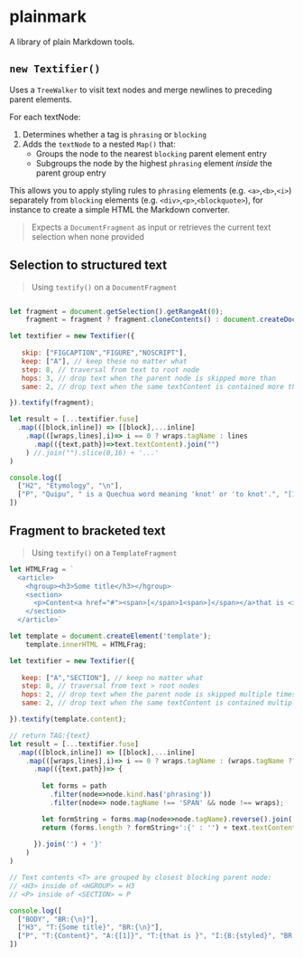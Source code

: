 # plainmark
A library of plain Markdown tools.

## `new Textifier()`
Uses a `TreeWalker` to visit text nodes and merge newlines to preceding parent elements.

For each textNode:

1. Determines whether a tag is `phrasing` or `blocking`
2. Adds the `textNode` to a nested `Map()` that:
   + Groups the node to the nearest `blocking` parent element entry
   + Subgroups the node by the highest `phrasing` element *inside* the parent group entry
  
This allows you to apply styling rules to `phrasing` elements (e.g. `<a>`,`<b>`,`<i>`) separately from `blocking` elements (e.g. `<div>`,`<p>`,`<blockquote>`), 
for instance to create a simple HTML the Markdown converter.

> Expects a `DocumentFragment` as input or retrieves the current text selection when none provided

## Selection to structured text
> Using `textify()` on a `DocumentFragment`

``` js

let fragment = document.getSelection().getRangeAt(0);
    fragment = fragment ? fragment.cloneContents() : document.createDocumentFragment();

let textifier = new Textifier({ 
   
   skip: ["FIGCAPTION","FIGURE","NOSCRIPT"],
   keep: ["A"], // keep these no matter what
   step: 8, // traversal from text to root node
   hops: 3, // drop text when the parent node is skipped more than
   same: 2, // drop text when the same textContent is contained more than

}).textify(fragment);

let result = [...textifier.fuse]
  .map(([block,inline]) => [[block],...inline]
    .map(([wraps,lines],i)=> i == 0 ? wraps.tagName : lines
      .map(({text,path})=>text.textContent).join("")
    ) //.join("").slice(0,16) + '...' 
)

console.log([
  ["H2", "Etymology", "\n"],
  ["P", "Quipu", " is a Quechua word meaning 'knot' or 'to knot'.", "[16]"],
])
```

## Fragment to bracketed text 
> Using `textify()` on a `TemplateFragment`

```js
let HTMLFrag = `
  <article>
    <hgroup><h3>Some title</h3></hgroup>
    <section>
      <p>Content<a href="#"><span>[</span>1<span>]</span></a>that is <i><b>styled</b></i>\n</p>
    </section>
  </article>`

let template = document.createElement('template');
    template.innerHTML = HTMLFrag;

let textifier = new Textifier({ 
   
   keep: ["A","SECTION"], // keep no matter what
   step: 8, // traversal from text > root nodes
   hops: 2, // drop text when the parent node is skipped multiple times
   same: 2, // drop text when the same textContent is contained multiple times

}).textify(template.content);

// return TAG:{text}
let result = [...textifier.fuse]
  .map(([block,inline]) => [[block],...inline]
    .map(([wraps,lines],i)=> i == 0 ? wraps.tagName : (wraps.tagName ?? 'T') + ':{' + lines
      .map(({text,path})=> {
        
        let forms = path
          .filter(node=>node.kind.has('phrasing'))
          .filter(node=> node.tagName !== 'SPAN' && node !== wraps);

        let formString = forms.map(node=>node.tagName).reverse().join(':')
        return (forms.length ? formString+':{' : '') + text.textContent
      
      }).join('') + '}'
    )
)

// Text contents <T> are grouped by closest blocking parent node:
// <H3> inside of <HGROUP> = H3
// <P> inside of <SECTION> = P

console.log([
  ["BODY", "BR:{\n}"],
  ["H3", "T:{Some title}", "BR:{\n}"],
  ["P", "T:{Content}", "A:{[1]}", "T:{that is }", "I:{B:{styled}", "BR:{\n}"],
])
```
